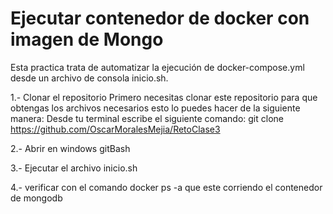 # Ejecutar contenedor de docker con imagen de Mongo 
Esta practica trata de automatizar la ejecución de docker-compose.yml desde un archivo de consola inicio.sh.


1.- Clonar el repositorio
    Primero necesitas clonar este repositorio para que obtengas los archivos necesarios esto lo puedes hacer de la siguiente manera:
    Desde tu terminal escribe el siguiente comando: git clone https://github.com/OscarMoralesMejia/RetoClase3

2.- Abrir en windows gitBash

3.- Ejecutar el archivo inicio.sh

4.- verificar con el comando docker ps -a que este corriendo el contenedor de mongodb

